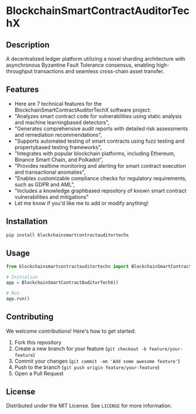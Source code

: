 # BlockchainSmartContractAuditorTechX

## Description

A decentralized ledger platform utilizing a novel sharding architecture with asynchronous Byzantine Fault Tolerance consensus, enabling high-throughput transactions and seamless cross-chain asset transfer.

## Features

- Here are 7 technical features for the BlockchainSmartContractAuditorTechX software project:
- "Analyzes smart contract code for vulnerabilities using static analysis and machine learningbased detectors",
- "Generates comprehensive audit reports with detailed risk assessments and remediation recommendations",
- "Supports automated testing of smart contracts using fuzz testing and propertybased testing frameworks",
- "Integrates with popular blockchain platforms, including Ethereum, Binance Smart Chain, and Polkadot",
- "Provides realtime monitoring and alerting for smart contract execution and transactional anomalies",
- "Enables customizable compliance checks for regulatory requirements, such as GDPR and AML",
- "Includes a knowledge graphbased repository of known smart contract vulnerabilities and mitigations"
- Let me know if you'd like me to add or modify anything!
## Installation

```bash
pip install blockchainsmartcontractauditortechx
```

## Usage

```python
from blockchainsmartcontractauditortechx import BlockchainSmartContractAuditorTechX

# Initialize
app = BlockchainSmartContractAuditorTechX()

# Run
app.run()
```

## Contributing

We welcome contributions! Here's how to get started:

1. Fork this repository
2. Create a new branch for your feature (`git checkout -b feature/your-feature`)
3. Commit your changes (`git commit -am 'Add some awesome feature'`)
4. Push to the branch (`git push origin feature/your-feature`)
5. Open a Pull Request

## License

Distributed under the MIT License. See `LICENSE` for more information.
